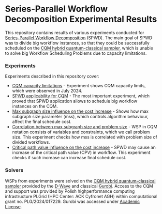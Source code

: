 # Series-Parallel Workflow Decomposition Experimental Results

This repository contains results of various experiments conducted
for [Series-Parallel Workflow Decomposition](https://github.com/mkroczek/WorkflowDecomposition) (SPWD).
The main goal of SPWD was to divide big workflow instances, so that they could be successfully scheduled on the [CQM
hybrid quantum-classical sampler](https://docs.ocean.dwavesys.com/en/stable/docs_system/reference/generated/dwave.system.samplers.LeapHybridCQMSampler.sample_cqm.html),
which is unable to solve big Workflow Scheduling Problems due to capacity limitations.

### Experiments

Experiments described in this repository cover:

* [CQM capacity limitations](./experiments/cqm_scheduling/cqm_limits) - Experiment shows CQM capacity limits, which were
  observed in July 2024.
* [SPWD applicability for CQM](./experiments/cqm_scheduling) - The most important experiment, which proved that SPWD
  application allows to schedule big workflow instances on the CQM.
* [Max subgraph size influence on the cost increase](./experiments/mss_influence_results) - Shows how max subgraph size
  parameter (mss), which controls algorithm behaviour, affect the final schedule cost.
* [Correlation between max subgraph size and problem size](./experiments/problem_size_increase) - WSP in CQM notation
  consists of variables and constraints, which we call problem size. This experiment checks how mss is correlated with
  problem size of divided workflows.
* [Critical path value influence on the cost increase](./experiments/cpv_impact) - SPWD may cause an increase of the
  critical path value (CPV) in workflow. This experiment checks if such increase can increase final schedule cost.

### Solvers

WSPs from experiments were solved on the [CQM
hybrid quantum-classical sampler](https://docs.ocean.dwavesys.com/en/stable/docs_system/reference/generated/dwave.system.samplers.LeapHybridCQMSampler.sample_cqm.html)
provided by the [D-Wave](https://www.dwavesys.com/) and classical [Gurobi](https://www.gurobi.com/). Access to the CQM
and support was provided by Polish highperformance computing infrastructure PLGrid (HPC Center: ACK
Cyfronet AGH) within computational grant no. PLG/2024/017229. Gurobi was accessed
under [Academic License](https://www.gurobi.com/features/academic-named-user-license/).
